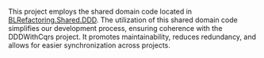This project employs the shared domain code located in [BLRefactoring.Shared.DDD](https://github.com/maxime-poulain/BLRefactoring/tree/master/src/BLRefactoring.Shared/DDD/Infrastructure/).
The utilization of this shared domain code simplifies our development process,
ensuring coherence with the DDDWithCqrs project.
It promotes maintainability, reduces redundancy, and allows for easier synchronization
across projects.
